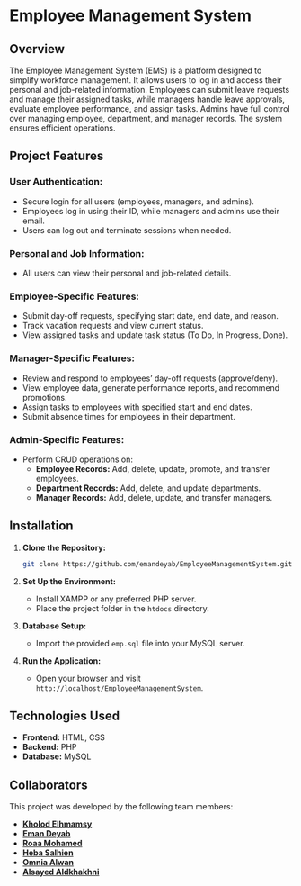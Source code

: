# Employee Management System

## Overview
The Employee Management System (EMS) is a platform designed to simplify workforce management. It allows users to log in and access their personal and job-related information. Employees can submit leave requests and manage their assigned tasks, while managers handle leave approvals, evaluate employee performance, and assign tasks. Admins have full control over managing employee, department, and manager records. The system ensures efficient operations.

## **Project Features**  

### **User Authentication:**  
- Secure login for all users (employees, managers, and admins).  
- Employees log in using their ID, while managers and admins use their email.  
- Users can log out and terminate sessions when needed.  

### **Personal and Job Information:**  
- All users can view their personal and job-related details.  

### **Employee-Specific Features:**  
- Submit day-off requests, specifying start date, end date, and reason.  
- Track vacation requests and view current status.  
- View assigned tasks and update task status (To Do, In Progress, Done).  

### **Manager-Specific Features:**  
- Review and respond to employees’ day-off requests (approve/deny).  
- View employee data, generate performance reports, and recommend promotions.  
- Assign tasks to employees with specified start and end dates.  
- Submit absence times for employees in their department.  

### **Admin-Specific Features:**  
- Perform CRUD operations on:  
  - **Employee Records:** Add, delete, update, promote, and transfer employees.  
  - **Department Records:** Add, delete, and update departments.  
  - **Manager Records:** Add, delete, update, and transfer managers.  

## Installation
1. **Clone the Repository:**
   ```bash
   git clone https://github.com/emandeyab/EmployeeManagementSystem.git
   ```

2. **Set Up the Environment:**
   - Install XAMPP or any preferred PHP server.
   - Place the project folder in the `htdocs` directory.

3. **Database Setup:**
   - Import the provided `emp.sql` file into your MySQL server.

4. **Run the Application:**
   - Open your browser and visit `http://localhost/EmployeeManagementSystem`.

## Technologies Used
- **Frontend:** HTML, CSS
- **Backend:** PHP
- **Database:** MySQL

## Collaborators
This project was developed by the following team members:

- **[Kholod Elhmamsy](https://github.com/khx7ii)**
- **[Eman Deyab](https://github.com/emandeyab)**
- **[Roaa Mohamed](https://github.com/roaa46)**
- **[Heba Salhien](https://github.com/hebasalhien)**
- **[Omnia Alwan](https://github.com/Omnia-Alwan)**
- **[Alsayed Aldkhakhni](https://github.com/Alsayed-Aldkhakhni)**
